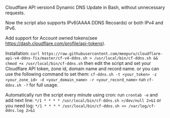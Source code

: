 Cloudflare API version4 Dynamic DNS Update in Bash, without unnecessary requests.

Now the script also supports IPv6(AAAA DDNS Recoards) or both IPv4 and IPv6.

Add support for Account owned tokens(see https://dash.cloudflare.com/profile/api-tokens).

Installation:
`curl https://raw.githubusercontent.com/meepuru/cloudflare-api-v4-ddns-fix/master/cf-v4-ddns.sh > /usr/local/bin/cf-ddns.sh && chmod +x /usr/local/bin/cf-ddns.sh`
then edit the script and set your Cloudflare API token, zone id, domain name and record name.
or you can use the following command to set them:
`cf-ddns.sh -t <your_token> -z <your_zone_id> -d <your_domain_name> -r <your_record_name>`
run `cf-ddns.sh -?` for full usage.

Automatically run the script every minute using cron:
run `crontab -e` and add next line:
`*/1 * * * * /usr/local/bin/cf-ddns.sh >/dev/null 2>&1`
or you need log:
`*/1 * * * * /usr/local/bin/cf-ddns.sh >> /var/log/cf-ddns.log 2>&1`